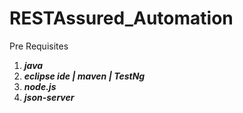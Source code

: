 # RESTAssured_Automation

Pre Requisites

1. ***java***
2. ***eclipse ide | maven | TestNg***
3. ***node.js***
4. ***json-server***

